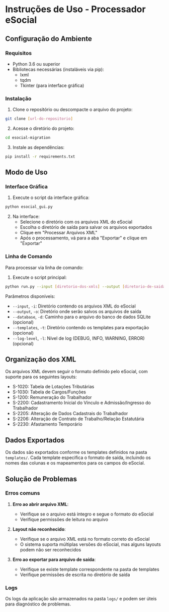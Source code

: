 # Instruções de Uso - Processador eSocial

## Configuração do Ambiente

### Requisitos

- Python 3.6 ou superior
- Bibliotecas necessárias (instaláveis via pip):
  - lxml
  - tqdm
  - Tkinter (para interface gráfica)

### Instalação

1. Clone o repositório ou descompacte o arquivo do projeto:

```bash
git clone [url-do-repositorio]
```

2. Acesse o diretório do projeto:

```bash
cd esocial-migration
```

3. Instale as dependências:

```bash
pip install -r requirements.txt
```

## Modo de Uso

### Interface Gráfica

1. Execute o script da interface gráfica:

```bash
python esocial_gui.py
```

2. Na interface:
   - Selecione o diretório com os arquivos XML do eSocial
   - Escolha o diretório de saída para salvar os arquivos exportados
   - Clique em "Processar Arquivos XML"
   - Após o processamento, vá para a aba "Exportar" e clique em "Exportar"

### Linha de Comando

Para processar via linha de comando:

1. Execute o script principal:

```bash
python run.py --input [diretorio-dos-xmls] --output [diretorio-de-saida]
```

Parâmetros disponíveis:

- `--input`, `-i`: Diretório contendo os arquivos XML do eSocial
- `--output`, `-o`: Diretório onde serão salvos os arquivos de saída
- `--database`, `-d`: Caminho para o arquivo do banco de dados SQLite (opcional)
- `--templates`, `-t`: Diretório contendo os templates para exportação (opcional)
- `--log-level`, `-l`: Nível de log (DEBUG, INFO, WARNING, ERROR) (opcional)

## Organização dos XML

Os arquivos XML devem seguir o formato definido pelo eSocial, com suporte para os seguintes layouts:

- S-1020: Tabela de Lotações Tributárias
- S-1030: Tabela de Cargos/Funções
- S-1200: Remuneração do Trabalhador
- S-2200: Cadastramento Inicial do Vínculo e Admissão/Ingresso do Trabalhador
- S-2205: Alteração de Dados Cadastrais do Trabalhador
- S-2206: Alteração de Contrato de Trabalho/Relação Estatutária
- S-2230: Afastamento Temporário

## Dados Exportados

Os dados são exportados conforme os templates definidos na pasta `templates/`. Cada template especifica o formato de saída, incluindo os nomes das colunas e os mapeamentos para os campos do eSocial.

## Solução de Problemas

### Erros comuns

1. **Erro ao abrir arquivo XML**:

   - Verifique se o arquivo está íntegro e segue o formato do eSocial
   - Verifique permissões de leitura no arquivo

2. **Layout não reconhecido**:

   - Verifique se o arquivo XML está no formato correto do eSocial
   - O sistema suporta múltiplas versões do eSocial, mas alguns layouts podem não ser reconhecidos

3. **Erro ao exportar para arquivo de saída**:
   - Verifique se existe template correspondente na pasta de templates
   - Verifique permissões de escrita no diretório de saída

### Logs

Os logs da aplicação são armazenados na pasta `logs/` e podem ser úteis para diagnóstico de problemas.
